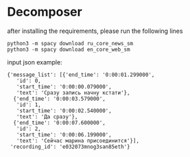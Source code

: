 # Decomposer

after installing the requirements, please run the following lines

```
python3 -m spacy download ru_core_news_sm
python3 -m spacy download en_core_web_sm
```

input json example:
```
{'message_list': [{'end_time': '0:00:01.299000',
   'id': 0,
   'start_time': '0:00:00.079000',
   'text': 'Сразу запись начну кстати'},
  {'end_time': '0:00:03.579000',
   'id': 1,
   'start_time': '0:00:02.540000',
   'text': 'Да сразу'},
  {'end_time': '0:00:07.600000',
   'id': 2,
   'start_time': '0:00:06.199000',
   'text': 'Сейчас марина присоединится'}],
 'recording_id': 'e032073mnog3san85eth'}
 ```
